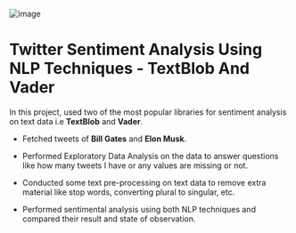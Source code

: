 ![image](https://github.com/Ze-Michelle-Sun/Twitter-Sentiment-Analysis-Using-NLP-Techniques/assets/110506170/689521a0-aefd-41d4-8e23-d510419155a5)
# Twitter Sentiment Analysis Using NLP Techniques - TextBlob And Vader

In this project, used two of the most popular libraries for sentiment analysis on text data i.e **TextBlob** and **Vader**.

- Fetched tweets of **Bill Gates** and **Elon Musk**.

- Performed Exploratory Data Analysis on the data to answer questions like how many tweets I have or any values are missing or not.

- Conducted some text pre-processing on text data to remove extra material like stop words, converting plural to singular, etc.

- Performed sentimental analysis using both NLP techniques and compared their result and state of observation.
